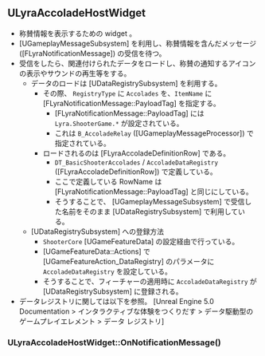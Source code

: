 ## ULyraAccoladeHostWidget

* 称賛情報を表示するための widget 。
* [UGameplayMessageSubsystem] を利用し、称賛情報を含んだメッセージ ([FLyraNotificationMessage]) の受信を待つ。
* 受信をしたら、関連付けられたデータをロードし、称賛の通知するアイコンの表示やサウンドの再生等をする。
	* データのロードは [UDataRegistrySubsystem] を利用する。
		* その際、 `RegistryType` に `Accolades` を、`ItemName` に [FLyraNotificationMessage::PayloadTag] を指定する。
			* [FLyraNotificationMessage::PayloadTag] には `Lyra.ShooterGame.*` が設定されている。
			* これは `B_AccoladeRelay` ([UGameplayMessageProcessor]) で指定されている。
		* ロードされるのは [FLyraAccoladeDefinitionRow] である。
			* `DT_BasicShooterAccolades` / `AccoladeDataRegistry` ([FLyraAccoladeDefinitionRow]) で定義している。
			* ここで定義している RowName は [FLyraNotificationMessage::PayloadTag] と同じにしている。
			* そうすることで、 [UGameplayMessageSubsystem] で受信した名前をそのまま [UDataRegistrySubsystem] で利用している。
	* [UDataRegistrySubsystem] への登録方法
		* `ShooterCore` [UGameFeatureData] の設定経由で行っている。
		* [UGameFeatureData::Actions] で [UGameFeatureAction_DataRegistry] のパラメータに `AccoladeDataRegistry` を設定している。
		* そうすることで、フィーチャーの適用時に `AccoladeDataRegistry` が [UDataRegistrySubsystem] に登録される。
* データレジストリに関しては以下を参照。
	[Unreal Engine 5.0 Documentation > インタラクティブな体験をつくりだす > データ駆動型のゲームプレイエレメント > データ レジストリ]


### ULyraAccoladeHostWidget::OnNotificationMessage()

